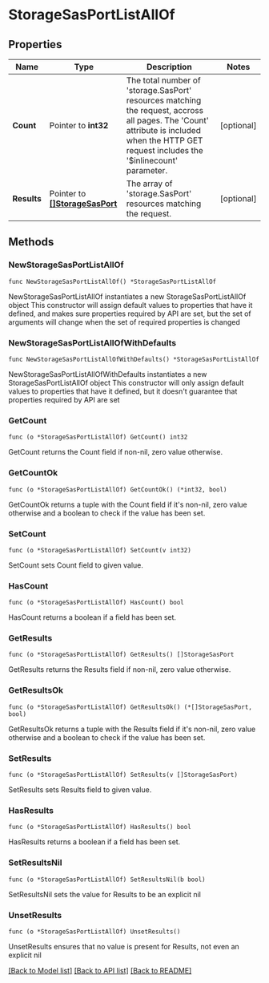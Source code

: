 # StorageSasPortListAllOf

## Properties

Name | Type | Description | Notes
------------ | ------------- | ------------- | -------------
**Count** | Pointer to **int32** | The total number of &#39;storage.SasPort&#39; resources matching the request, accross all pages. The &#39;Count&#39; attribute is included when the HTTP GET request includes the &#39;$inlinecount&#39; parameter. | [optional] 
**Results** | Pointer to [**[]StorageSasPort**](storage.SasPort.md) | The array of &#39;storage.SasPort&#39; resources matching the request. | [optional] 

## Methods

### NewStorageSasPortListAllOf

`func NewStorageSasPortListAllOf() *StorageSasPortListAllOf`

NewStorageSasPortListAllOf instantiates a new StorageSasPortListAllOf object
This constructor will assign default values to properties that have it defined,
and makes sure properties required by API are set, but the set of arguments
will change when the set of required properties is changed

### NewStorageSasPortListAllOfWithDefaults

`func NewStorageSasPortListAllOfWithDefaults() *StorageSasPortListAllOf`

NewStorageSasPortListAllOfWithDefaults instantiates a new StorageSasPortListAllOf object
This constructor will only assign default values to properties that have it defined,
but it doesn't guarantee that properties required by API are set

### GetCount

`func (o *StorageSasPortListAllOf) GetCount() int32`

GetCount returns the Count field if non-nil, zero value otherwise.

### GetCountOk

`func (o *StorageSasPortListAllOf) GetCountOk() (*int32, bool)`

GetCountOk returns a tuple with the Count field if it's non-nil, zero value otherwise
and a boolean to check if the value has been set.

### SetCount

`func (o *StorageSasPortListAllOf) SetCount(v int32)`

SetCount sets Count field to given value.

### HasCount

`func (o *StorageSasPortListAllOf) HasCount() bool`

HasCount returns a boolean if a field has been set.

### GetResults

`func (o *StorageSasPortListAllOf) GetResults() []StorageSasPort`

GetResults returns the Results field if non-nil, zero value otherwise.

### GetResultsOk

`func (o *StorageSasPortListAllOf) GetResultsOk() (*[]StorageSasPort, bool)`

GetResultsOk returns a tuple with the Results field if it's non-nil, zero value otherwise
and a boolean to check if the value has been set.

### SetResults

`func (o *StorageSasPortListAllOf) SetResults(v []StorageSasPort)`

SetResults sets Results field to given value.

### HasResults

`func (o *StorageSasPortListAllOf) HasResults() bool`

HasResults returns a boolean if a field has been set.

### SetResultsNil

`func (o *StorageSasPortListAllOf) SetResultsNil(b bool)`

 SetResultsNil sets the value for Results to be an explicit nil

### UnsetResults
`func (o *StorageSasPortListAllOf) UnsetResults()`

UnsetResults ensures that no value is present for Results, not even an explicit nil

[[Back to Model list]](../README.md#documentation-for-models) [[Back to API list]](../README.md#documentation-for-api-endpoints) [[Back to README]](../README.md)


